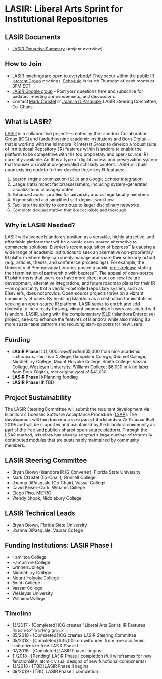 # LASIR: Liberal Arts Sprint for Institutional Repositories

## LASIR Documents
* [LASIR Executive Summary](https://docs.google.com/document/d/1iRCOhiLRFoqEF3alOQiLEaK8-IGc1KArWLBMYv8xWEk/edit#heading=h.jkag9vqwplxh) (project overview)

## How to Join
* LASIR meetings are open to everybody! They occur within the public [IR Interest Group](https://github.com/islandora-interest-groups/Islandora-IR-Interest-Group) meetings. [Schedule](https://github.com/islandora-interest-groups/Islandora-IR-Interest-Group#how-to-join)  is fourth Thursday of each month at 3PM EDT
* [LASIR Google group](https://groups.google.com/forum/#!forum/lasir-updates) - Post your questions here and subscribe for updates, meeting announcements, and discussions
* Contact [Mark Christel](christelm@grinnell.edu) or [Joanna DiPasquale](jdipasquale@vassar.edu), LASIR Steering Committee, Co-Chairs

## What is LASIR?
[LASIR](https://github.com/Islandora-Collaboration-Group/LASIR) is a collaborative project&mdash;created by the Islandora Collaboration Group (ICG) and funded by nine academic institutions and Born-Digital&mdash;that is working with the [Islandora IR Interest Group](https://github.com/islandora-interest-groups/Islandora-IR-Interest-Group) to develop a robust suite of Institutional Repository (IR) features within Islandora to enable the platform to be competitive with the top proprietary and open-source IRs currently available. An IR is a type of digital access and preservation system that focuses on institution-generated scholarly content. LASIR will build upon existing code to further develop these key IR features:
1. Search engine optimization (SEO) and Google Scholar integration
1. Usage stats/impact factor/assessment, including system-generated visualizations of usage/content
1. Enhanced author profiles for university and college faculty members
1. A generalized and simplified self-deposit workflow
1. Facilitate the ability to contribute to larger disciplinary networks
1. Complete documentation that is accessible and thorough

## Why is LASIR Needed?
LASIR will advance Islandora’s position as a versatile, highly attractive, and affordable platform that will be a viable open-source alternative to commercial solutions. Elsevier’s recent acquisition of bepress™ is causing a wide range of academic institutions to seek an alternative non-proprietary IR platform where they can openly manage and share their scholarly output (e.g., articles, theses, and conference proceedings). For example, the University of Pennsylvania Libraries posted a public [press release](https://beprexit.wordpress.com/official-statement/) stating their termination of partnership with bepress™. The appeal of open-source IR platforms is that users can have more direct input on new feature development, alternative integrations, and future roadmap plans for their IR—an opportunity that a vendor-controlled repository system, such as Elsevier’s, does not provide. Open-source projects thrive on a vibrant community of users. By enabling Islandora as a destination for institutions seeking an open-source IR platform, LASIR seeks to enrich and add diversity to the already thriving, vibrant community of users associated with Islandora. LASIR, along with the complementary [ISLE](https://github.com/Islandora-Collaboration-Group/ISLE) (Islandora Enterprise) project, seeks to enhance the features of Islandora while also making it a more sustainable platform and reducing start-up costs for new users.

## Funding
- **LASIR Phase I:** $41,000 crowdfunded ($35,000 from nine academic institutions: Hamilton College, Hampshire College, Grinnell College, Middlebury College, Mount Holyoke College, Smith College, Vassar College, Wesleyan University, Williams College; $6,000 in-kind labor from Born-Digital); met original goal of $41,000.
- **LASIR Phase II:** Planning funding
- **LASIR Phase III:** TBD

## Project Sustainability
The LASIR Steering Committee will submit the resultant development via Islandora’s Licensed Software Acceptance Procedure ([LSAP](https://islandora.ca/developers/lsap)). The development will then become a core part of the Islandora 7x Release (Fall 2019) and will be supported and maintained by the Islandora community as part of the free and publicly shared open-source platform. Through this LSAP method, Islandora has already adopted a large number of externally contributed modules that are sustainably maintained by community members.

## LASIR Steering Committee
- Bryan Brown (Islandora IR IG Convener), Florida State University
- Mark Christel (Co-Chair), Grinnell College
- Joanna DiPasquale (Co-Chair), Vassar College
- David Keiser-Clark, Williams College
- Diego Pino, METRO
- Wendy Shook, Middlebury College

## LASIR Technical Leads
- Bryan Brown, Florida State University
- Joanna DiPasquale, Vassar College

## Funding Institutions: LASIR Phase I
- Hamilton College
- Hampshire College
- Grinnell College
- Middlebury College
- Mount Holyoke College
- Smith College
- Vassar College
- Wesleyan University
- Williams College

## Timeline
- 12/2017 - [Completed] ICG creates "Liberal Arts Sprint: IR Features Roadmap" working group
- 05/2018 - [Completed] ICG creates LASIR Steering Committee
- 05/2018 - [Completed] $35,000 crowdfunded from nine academic institutions to fund LASIR Phase I
- 07/2018 - [Completed] LASIR Phase I begins
- 11/2018 - [Pending] LASIR Phase I completion (full wireframes for new functionality; atomic visual designs of new functional components)
- 12/2018 - [TBD] LASIR Phase II begins
- 09/2019 - [TBD] LASIR Phase II completion

